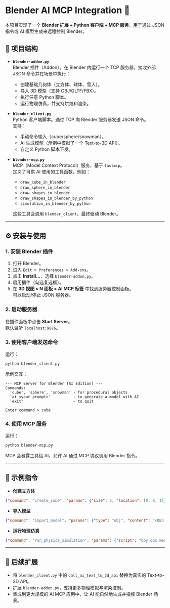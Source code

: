 # Blender AI MCP Integration 🚀

本项目实现了一个 **Blender 扩展 + Python 客户端 + MCP 服务**，用于通过 JSON 指令或 AI 模型生成来远程控制 Blender。

## 📂 项目结构

- **`blender-addon.py`**  
  Blender 插件（Addon）。在 Blender 内运行一个 TCP 服务器，接收外部 JSON 命令并在场景中执行：
  - 创建基础几何体（立方体、球体、雪人）。
  - 导入 3D 模型（支持 OBJ/GLTF/FBX）。
  - 执行任意 Python 脚本。
  - 运行物理仿真，并支持烘焙和渲染。

- **`blender_client.py`**  
  Python 客户端脚本。通过 TCP 向 Blender 服务器发送 JSON 命令。  
  支持：
  - 手动命令输入（cube/sphere/snowman）。
  - AI 生成模型（示例中模拟了一个 Text-to-3D API）。
  - 自定义 Python 脚本下发。

- **`blender-mcp.py`**  
  MCP（Model Context Protocol）服务，基于 `fastmcp`。  
  定义了可供 AI 使用的工具函数，例如：
  - `draw_cube_in_blender`
  - `draw_sphere_in_blender`
  - `draw_shapes_in_blender`
  - `draw_shapes_in_blender_by_python`
  - `simulation_in_blender_by_python`

  这些工具会调用 `blender_client`，最终驱动 Blender。

---

## ⚙️ 安装与使用

### 1. 安装 Blender 插件
1. 打开 Blender。
2. 进入 `Edit > Preferences > Add-ons`。
3. 点击 **Install...**，选择 `blender-addon.py`。
4. 启用插件（勾选复选框）。
5. 在 **3D 视图 > N 面板 > AI MCP 标签** 中找到服务器控制面板。  
   可以启动/停止 JSON 服务器。

### 2. 启动服务器
在插件面板中点击 **Start Server**。  
默认监听 `localhost:9876`。

### 3. 使用客户端发送命令
运行：
```bash
python blender_client.py
```
示例交互：
```
--- MCP Server for Blender (AI Edition) ---
Commands:
  'cube', 'sphere', 'snowman' - for procedural objects
  'ai <your prompt>'          - to generate a model with AI
  'exit'                      - to quit

Enter command > cube
```

### 4. 使用 MCP 服务
运行：
```bash
python blender-mcp.py
```
MCP 会暴露工具给 AI，允许 AI 通过 MCP 协议调用 Blender 指令。  

---

## 🧩 示例指令

- **创建立方体**
```json
{"command": "create_cube", "params": {"size": 2, "location": [0, 0, 1]}}
```

- **导入模型**
```json
{"command": "import_model", "params": {"type": "obj", "content": "<OBJ file text>"}}
```

- **运行物理仿真**
```json
{"command": "run_physics_simulation", "params": {"script": "bpy.ops.mesh.primitive_cube_add(size=2, location=[0,0,1])"}}
```

---

## 🔮 后续扩展
- 将 `blender_client.py` 中的 `call_ai_text_to_3d_api` 替换为真实的 Text-to-3D API。  
- 扩展 `blender-addon.py`，支持更多物理模拟与渲染控制。  
- 集成到更大规模的 AI MCP 应用中，让 AI 能自然地生成并操控 Blender 场景。  
